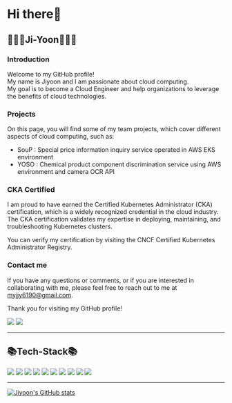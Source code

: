 # Hi there👋

## 👩🏻‍💻Ji-Yoon👩🏻‍💻

### Introduction
Welcome to my GitHub profile! <br>
My name is Jiyoon and I am passionate about cloud computing. <br>
My goal is to become a Cloud Engineer and help organizations to leverage the benefits of cloud technologies.

### Projects
On this page, you will find some of my team projects, which cover different aspects of cloud computing, such as:
- SouP : Special price information inquiry service operated in AWS EKS environment
- YOSO : Chemical product component discrimination service using AWS environment and camera OCR API

### CKA Certified
I am proud to have earned the Certified Kubernetes Administrator (CKA) certification, which is a widely recognized credential in the cloud industry. The CKA certification validates my expertise in deploying, maintaining, and troubleshooting Kubernetes clusters.

You can verify my certification by visiting the CNCF Certified Kubernetes Administrator Registry.

### Contact me
If you have any questions or comments, or if you are interested in collaborating with me, please feel free to reach out to me at myjjy6190@gmail.com.

Thank you for visiting my GitHub profile!

<a href="https://www.instagram.com/matzip_log" target="_blank"> <img src="https://img.shields.io/badge/Instagrm-E4405F?style=flat-square&logo=instagram&logoColor=white"/></a> <a href="https://codingding365.tistory.com/" target="_blank"> <img src="https://img.shields.io/badge/Tistory-000000?style=flat-square"/></a>

***
## 📚Tech-Stack📚
<img src="https://img.shields.io/badge/Python-3776AB?style=flat-square&logo=python&logoColor=white"/> <img src="https://img.shields.io/badge/Java-007369?style=flat-square&logo=java&logoColor=white"/> <img src="https://img.shields.io/badge/JavaScript-F7DD1E?style=flat-square&logo=javascript&logoColor=white"/> <img src="https://img.shields.io/badge/Android-3DDC84?style=flat-square&logo=android&logoColor=white"/> <img src="https://img.shields.io/badge/C-A8B9CC?style=flat-square&logo=c&logoColor=white"/> <img src="https://img.shields.io/badge/HTML5-E34F26?style=flat-square&logo=html5&logoColor=white"/> 
<img src="https://img.shields.io/badge/CSS3-1572B6?style=flat-square&logo=css3&logoColor=white"/> <img src="https://img.shields.io/badge/Adobe-FF0000?style=flat-square&logo=adobe&logoColor=white"/> <img src="https://img.shields.io/badge/GitHub-181717?style=flat-square&logo=github&logoColor=white"/> <img src="https://img.shields.io/badge/Figma-F24E1E?style=flat-square&logo=figma&logoColor=white"/>

<!--
**jy9922/jy9922** is a ✨ _special_ ✨ repository because its `README.md` (this file) appears on your GitHub profile.

Here are some ideas to get you started:

- 🔭 I’m currently working on ...
- 🌱 I’m currently learning ...
- 👯 I’m looking to collaborate on ...
- 🤔 I’m looking for help with ...
- 💬 Ask me about ...
- 📫 How to reach me: ...
- 😄 Pronouns: ...
- ⚡ Fun fact: ...
-->
***
[![Jiyoon's GitHub stats](https://github-readme-stats.vercel.app/api?username=jy9922&show_icons=true&theme=one_dark)](https://github.com/anuraghazra/github-readme-stats)

